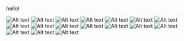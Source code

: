 hello!

![Alt text](https://wilardo.crd.co/assets/images/gallery08/23e55829.png?v=e670c4e7) ![Alt text](https://wilardo.crd.co/assets/images/gallery08/bb6c337a.png?v=e670c4e7) ![Alt text](https://wilardo.crd.co/assets/images/gallery10/202f7b66.png?v=e670c4e7) ![Alt text](https://wilardo.crd.co/assets/images/gallery13/e57eda8d.gif?v=e670c4e7) ![Alt text](https://wilardo.crd.co/assets/images/gallery16/1917f8ec.png?v=e670c4e7) ![Alt text](https://autism.crd.co/assets/images/gallery05/6d3d4157.gif?v=1be2f3c4) ![Alt text](https://autism.crd.co/assets/images/gallery05/eca8cc10.gif?v=1be2f3c4) ![Alt text](https://autism.crd.co/assets/images/gallery05/4a1a48c0.gif?v=1be2f3c4) ![Alt text](https://xyz.crd.co/assets/images/gallery16/ea553021.gif?v=4ca63763) ![Alt text](https://gifcity.carrd.co/assets/images/gallery50/3b2cd567.gif?v=d55ea43d) ![Alt text](https://gifcity.carrd.co/assets/images/gallery50/331039be.png?v=d55ea43d) ![Alt text](https://gifcity.carrd.co/assets/images/gallery131/ff789379.jpg?v=d55ea43d) ![Alt text](https://gifcity.carrd.co/assets/images/gallery61/51950963.gif?v=d55ea43d) ![Alt text](https://gifcity.carrd.co/assets/images/gallery131/1cb6bc36.gif?v=d55ea43d) ![Alt text](https://gifcity.carrd.co/assets/images/gallery131/8152554d.png?v=d55ea43d) ![Alt text](https://gifcity.carrd.co/assets/images/gallery52/fbe651b7.png?v=d55ea43d) ![Alt text](https://gifcity.carrd.co/assets/images/gallery51/f36006ce.gif?v=d55ea43d)
